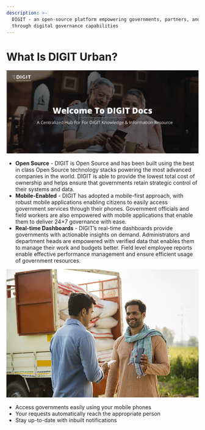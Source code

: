 ```yaml
---
description: >-
  DIGIT - an open-source platform empowering governments, partners, and citizens
  through digital governance capabilities
---
```


# What Is DIGIT Urban?

![](.gitbook/assets/digit-website-03.png)

* **Open Source** - DIGIT is Open Source and has been built using the best in class Open Source technology stacks powering the most advanced companies in the world. DIGIT is able to provide the lowest total cost of ownership and helps ensure that governments retain strategic control of their systems and data.&#x20;
* **Mobile-Enabled** - DIGIT has adopted a mobile-first approach, with robust mobile applications enabling citizens to easily access government services through their phones. Government officials and field workers are also empowered with mobile applications that enable them to deliver 24×7 governance with ease.
* **Real-time Dashboards** - DIGIT’s real-time dashboards provide governments with actionable insights on demand. Administrators and department heads are empowered with verified data that enables them to manage their work and budgets better. Field level employee reports enable effective performance management and ensure efficient usage of government resources.

![DIGIT - Enabling & Empowering Citizens ](.gitbook/assets/220-sm769252.jpg)

* Access governments easily using your mobile phones
* Your requests automatically reach the appropriate person
* Stay up-to-date with inbuilt notifications
